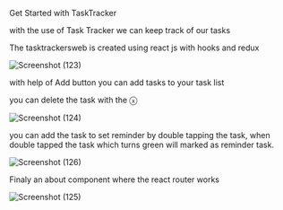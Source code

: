 Get Started with TaskTracker

with the use of Task Tracker we can keep track of our tasks

The tasktrackersweb is created using react js with hooks and redux

![Screenshot (123)](https://user-images.githubusercontent.com/81287953/202246538-4909bfd5-bc07-4861-9aa7-32467de5e0f2.png)

with help of Add button you can add tasks to your task list

you can delete the task with the ⓧ

![Screenshot (124)](https://user-images.githubusercontent.com/81287953/202246754-c0541663-8c22-40b6-a539-d6e724e30488.png)

you can add the task to set reminder by double tapping the task, when double tapped the task which turns green will marked as reminder task.

![Screenshot (126)](https://user-images.githubusercontent.com/81287953/202247878-883db8fc-b7d6-45ab-af9e-3b6689dcf900.png)

Finaly an about component where the react router works 

![Screenshot (125)](https://user-images.githubusercontent.com/81287953/202248079-8ca95fbc-4c4c-419c-a97a-187567a2dda7.png)


